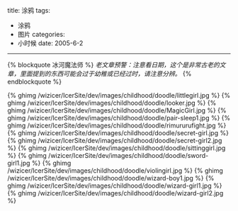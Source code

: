 title: 涂鸦
tags:
- 涂鸦
- 图片
categories:
- 小时候
date: 2005-6-2
---

{% blockquote 冰河魔法师 %}
*老文章预警：注意看日期，这个是非常古老的文章，里面提到的东西可能会过于幼稚或已经过时，请注意分辨。*
{% endblockquote %}

{% ghimg /wizicer/IcerSite/dev/images/childhood/doodle/littlegirl.jpg %}
{% ghimg /wizicer/IcerSite/dev/images/childhood/doodle/looker.jpg %}
{% ghimg /wizicer/IcerSite/dev/images/childhood/doodle/MagicGirl.jpg %}
{% ghimg /wizicer/IcerSite/dev/images/childhood/doodle/pair-sleep1.jpg %}
{% ghimg /wizicer/IcerSite/dev/images/childhood/doodle/rimururufight.jpg %}
{% ghimg /wizicer/IcerSite/dev/images/childhood/doodle/secret-girl.jpg %}
{% ghimg /wizicer/IcerSite/dev/images/childhood/doodle/secret-girl2.jpg %}
{% ghimg /wizicer/IcerSite/dev/images/childhood/doodle/sittinggirl.jpg %}
{% ghimg /wizicer/IcerSite/dev/images/childhood/doodle/sword-girl1.jpg %}
{% ghimg /wizicer/IcerSite/dev/images/childhood/doodle/violingirl.jpg %}
{% ghimg /wizicer/IcerSite/dev/images/childhood/doodle/wizard-boy1.jpg %}
{% ghimg /wizicer/IcerSite/dev/images/childhood/doodle/wizard-girl1.jpg %}
{% ghimg /wizicer/IcerSite/dev/images/childhood/doodle/wizard-girl2.jpg %}
